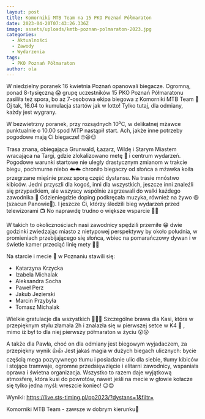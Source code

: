 ```yaml
---
layout: post
title: Komorniki MTB Team na 15 PKO Poznań Półmaraton
date: 2023-04-20T07:43:26.336Z
image: assets/uploads/kmtb-poznan-polmaraton-2023.jpg
categories:
  - Aktualności
  - Zawody
  - Wydarzenia
tags:
  - PKO Poznań Półmaraton
author: ola
---
```

W niedzielny poranek 16 kwietnia Poznań opanowali biegacze. Ogromną, ponad 8-tysięczną 😱 grupę uczestników 15 PKO Poznań Półmaratonu zasiliła też spora, bo aż 7-osobowa ekipa biegowa z Komorniki MTB Team 💪 Oj tak, 16.04 to kumulacja startów jak w lotto! Tylko tutaj, dla odmiany, każdy jest wygrany.<!--more-->


W bezwietrzny poranek, przy rozsądnych 10⁰C, w delikatnej mżawce punktualnie o 10.00 spod MTP nastąpił start. Ach, jakże inne potrzeby pogodowe mają Ci biegacze! 🙄😆😉 

Trasa znana, obiegająca Grunwald, Łazarz, Wildę i Starym Miastem wracająca na Targi, gdzie zlokalizowano metę 🏁 i centrum wydarzeń. Pogodowe warunki startowe nie uległy drastycznym zmianom w trakcie biegu, pochmurne niebo ☁️☁️ chroniło biegaczy od słońca a mżawka koiła przegrzane mięśnie przez sporą część dystansu. Na trasie mnóstwo kibiców. Jedni przyszli dla kogoś,  inni dla wszystkich, jeszcze inni znaleźli się przypadkiem, ale wszyscy wspólnie zagrzewali do walki każdego zawodnika 🫶 Gdzieniegdzie doping podkręcała muzyka, również na żywo 😃  (szacun Panowie🤘). I jeszcze Ci, którzy śledzili bieg wydarzeń przed telewizorami 📺 No naprawdę trudno o większe wsparcie 💚🖤


W takich to okolicznościach nasi zawodnicy spędzili przemiłe 😁 dwie godzinki zwiedzając miasto z nietypowej perspektywy by około południa, w promieniach przebijającego się słońca, wbiec na pomarańczowy dywan i w świetle kamer przeciąć linię mety 🎉🎊 

Na starcie i mecie 💪 w Poznaniu stawili się:


* Katarzyna Krzycka
* Izabela Michalak 
* Aleksandra Socha 
* Paweł Perz 
* Jakub Jezierski 
* Marcin Przybyła 
* Tomasz Michalak 


Wielkie gratulacje dla wszystkich 👏👏👏 Szczególne brawa dla Kasi, która w przepięknym stylu złamała 2h i znalazła się w pierwszej setce w K4 🤩 , mimo iż był to dla niej pierwszy półmaraton w życiu 😲😲 


A także dla Pawła, choć on dla odmiany jest biegowym wyjadaczem, za przepiękny wynik 👍👍 Jest jakaś magia w dużych biegach ulicznych: bycie częścią mega pozytywnego tłumu i posiadanie ulic dla siebie, tłumy kibiców i stojące tramwaje, ogromne przedsięwzięcie i elitarni zawodnicy,  wspaniała oprawa i świetna organizacja.  Wszystko to razem daje wyjątkową atmosferę, która kusi do powrotów, nawet jeśli na mecie w głowie kołacze się tylko jedna myśl: wreszcie koniec! 😉😊


Wyniki: <https://live.sts-timing.pl/pp2023/?dystans=1&filtr=>


Komorniki MTB Team - zawsze w dobrym kierunku🙂 